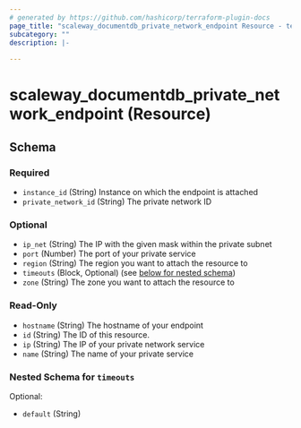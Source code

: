 ```yaml
---
# generated by https://github.com/hashicorp/terraform-plugin-docs
page_title: "scaleway_documentdb_private_network_endpoint Resource - terraform-provider-scaleway"
subcategory: ""
description: |-
  
---
```


# scaleway_documentdb_private_network_endpoint (Resource)





<!-- schema generated by tfplugindocs -->
## Schema

### Required

- `instance_id` (String) Instance on which the endpoint is attached
- `private_network_id` (String) The private network ID

### Optional

- `ip_net` (String) The IP with the given mask within the private subnet
- `port` (Number) The port of your private service
- `region` (String) The region you want to attach the resource to
- `timeouts` (Block, Optional) (see [below for nested schema](#nestedblock--timeouts))
- `zone` (String) The zone you want to attach the resource to

### Read-Only

- `hostname` (String) The hostname of your endpoint
- `id` (String) The ID of this resource.
- `ip` (String) The IP of your private network service
- `name` (String) The name of your private service

<a id="nestedblock--timeouts"></a>
### Nested Schema for `timeouts`

Optional:

- `default` (String)
